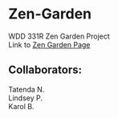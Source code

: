 # Zen-Garden
WDD 331R  Zen Garden Project  
Link to [Zen Garden Page](https://pnyamuda.github.io/Zen-Garden/)  
  
## Collaborators:
Tatenda N.  
Lindsey P.  
Karol B.  
